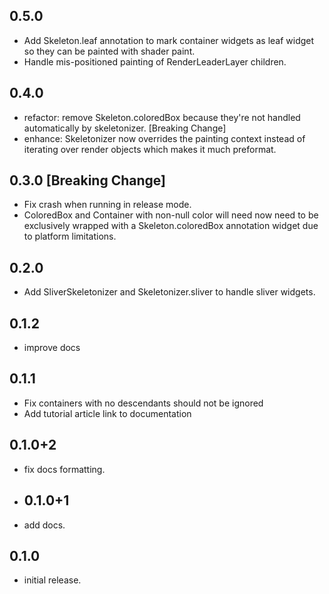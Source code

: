 ## 0.5.0
- Add Skeleton.leaf annotation to mark container widgets as leaf widget so they can be painted with shader paint.
- Handle mis-positioned painting of RenderLeaderLayer children.
## 0.4.0 
- refactor: remove Skeleton.coloredBox because they're not handled automatically by skeletonizer. [Breaking Change]
- enhance: Skeletonizer now overrides the painting context instead of iterating over render objects which makes it much preformat.
## 0.3.0 [Breaking Change]
- Fix crash when running in release mode.
- ColoredBox and Container with non-null color will need now need to be exclusively wrapped with a
  Skeleton.coloredBox annotation widget due to platform limitations.

## 0.2.0

- Add SliverSkeletonizer and Skeletonizer.sliver to handle sliver widgets.

## 0.1.2

- improve docs

## 0.1.1

- Fix containers with no descendants should not be ignored
- Add tutorial article link to documentation

## 0.1.0+2

- fix docs formatting.
- ## 0.1.0+1
- add docs.

## 0.1.0

- initial release.